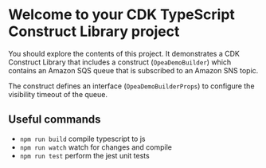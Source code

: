 # Welcome to your CDK TypeScript Construct Library project

You should explore the contents of this project. It demonstrates a CDK Construct Library that includes a construct (`OpeaDemoBuilder`)
which contains an Amazon SQS queue that is subscribed to an Amazon SNS topic.

The construct defines an interface (`OpeaDemoBuilderProps`) to configure the visibility timeout of the queue.

## Useful commands

* `npm run build`   compile typescript to js
* `npm run watch`   watch for changes and compile
* `npm run test`    perform the jest unit tests

